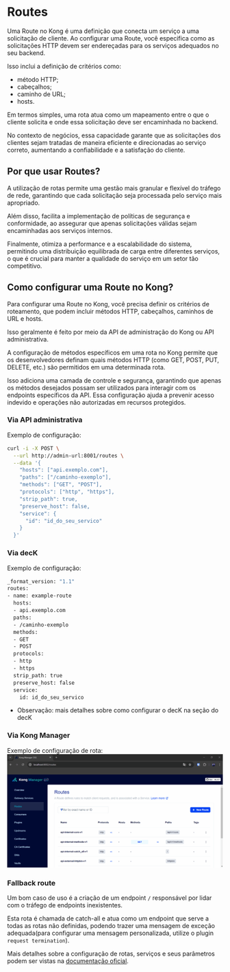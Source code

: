 # Routes

Uma Route no Kong é uma definição que conecta um serviço a uma solicitação de cliente. Ao configurar uma Route, você especifica como as solicitações HTTP devem ser endereçadas para os serviços adequados no seu backend.

Isso inclui a definição de critérios como:

- método HTTP;
- cabeçalhos;
- caminho de URL;
- hosts.

Em termos simples, uma rota atua como um mapeamento entre o que o cliente solicita e onde essa solicitação deve ser encaminhada no backend.

No contexto de negócios, essa capacidade garante que as solicitações dos clientes sejam tratadas de maneira eficiente e direcionadas ao serviço correto, aumentando a confiabilidade e a satisfação do cliente.

## Por que usar Routes?

A utilização de rotas permite uma gestão mais granular e flexível do tráfego de rede, garantindo que cada solicitação seja processada pelo serviço mais apropriado.

Além disso, facilita a implementação de políticas de segurança e conformidade, ao assegurar que apenas solicitações válidas sejam encaminhadas aos serviços internos.

Finalmente, otimiza a performance e a escalabilidade do sistema, permitindo uma distribuição equilibrada de carga entre diferentes serviços, o que é crucial para manter a qualidade do serviço em um setor tão competitivo.

## Como configurar uma Route no Kong?

Para configurar uma Route no Kong, você precisa definir os critérios de roteamento, que podem incluir métodos HTTP, cabeçalhos, caminhos de URL e hosts.

Isso geralmente é feito por meio da API de administração do Kong ou API administrativa.

A configuração de métodos específicos em uma rota no Kong permite que os desenvolvedores definam quais métodos HTTP (como GET, POST, PUT, DELETE, etc.) são permitidos em uma determinada rota.

Isso adiciona uma camada de controle e segurança, garantindo que apenas os métodos desejados possam ser utilizados para interagir com os endpoints específicos da API. Essa configuração ajuda a prevenir acesso indevido e operações não autorizadas em recursos protegidos.

### Via API administrativa

Exemplo de configuração:

```bash
curl -i -X POST \
  --url http://admin-url:8001/routes \
  --data '{
    "hosts": ["api.exemplo.com"],
    "paths": ["/caminho-exemplo"],
    "methods": ["GET", "POST"],
    "protocols": ["http", "https"],
    "strip_path": true,
    "preserve_host": false,
    "service": {
      "id": "id_do_seu_servico"
    }
  }'
```

### Via decK

Exemplo de configuração:

```bash
_format_version: "1.1"
routes:
- name: example-route
  hosts:
  - api.exemplo.com
  paths:
  - /caminho-exemplo
  methods:
  - GET
  - POST
  protocols:
  - http
  - https
  strip_path: true
  preserve_host: false
  service:
    id: id_do_seu_servico
```

- Observação: mais detalhes sobre como configurar o decK na seção do decK

### Via Kong Manager

Exemplo de configuração de rota:
![Routes](/docs/assets/gifs/kong/capacities/routes.gif)

### Fallback route

Um bom caso de uso é a criação de um endpoint `/` responsável por lidar com o tráfego de endpoints inexistentes.

Esta rota é chamada de catch-all e atua como um endpoint que serve a todas as rotas não definidas, podendo trazer uma mensagem de exceção adequada(para configurar uma mensagem personalizada, utilize o plugin `request termination`).

Mais detalhes sobre a configuração de rotas, serviços e seus parâmetros podem ser vistas na [documentação oficial](https://docs.konghq.com/gateway/latest/get-started/services-and-routes/).
